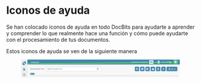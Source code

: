 # Iconos de ayuda

Se han colocado iconos de ayuda en todo DocBits para ayudarte a aprender y comprender lo que realmente hace una función y cómo puede ayudarte con el procesamiento de tus documentos.

Estos iconos de ayuda se ven de la siguiente manera

<figure><img src="../../../.gitbook/assets/help-icon.png" alt=""><figcaption></figcaption></figure>

